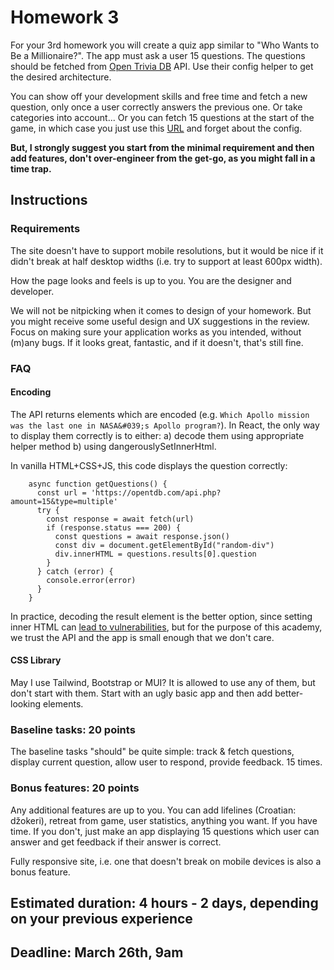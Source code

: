 # Homework 3

For your 3rd homework you will create a quiz app similar to "Who Wants to Be a Millionaire?". The app must ask a user 15 questions. The questions should be fetched from [Open Trivia DB](https://opentdb.com/api.php?amount=15&type=multiple) API. Use their config helper to get the desired architecture.

You can show off your development skills and free time and fetch a new question, only once a user correctly answers the previous one. Or take categories into account... Or you can fetch 15 questions at the start of the game, in which case you just use this [URL](https://opentdb.com/api.php?amount=15) and forget about the config.

**But, I strongly suggest you start from the minimal requirement and then add features, don't over-engineer from the get-go, as you might fall in a time trap.**

## Instructions

### Requirements

The site doesn't have to support mobile resolutions, but it would be nice if it didn't break at half desktop widths (i.e. try to support at least 600px width).

How the page looks and feels is up to you. You are the designer and developer.

We will not be nitpicking when it comes to design of your homework. But you might receive some useful design and UX suggestions in the review. Focus on making sure your application works as you intended, without (m)any bugs. If it looks great, fantastic, and if it doesn't, that's still fine.

### FAQ

#### Encoding

The API returns elements which are encoded (e.g. `Which Apollo mission was the last one in NASA&#039;s Apollo program?`). In React, the only way to display them correctly is to either: a) decode them using appropriate helper method b) using dangerouslySetInnerHtml.

In vanilla HTML+CSS+JS, this code displays the question correctly:

```
    async function getQuestions() {
      const url = 'https://opentdb.com/api.php?amount=15&type=multiple'
      try {
        const response = await fetch(url)
        if (response.status === 200) {
          const questions = await response.json()
          const div = document.getElementById("random-div")
          div.innerHTML = questions.results[0].question
        }
      } catch (error) {
        console.error(error)
      }
    }
```

In practice, decoding the result element is the better option, since setting inner HTML can [lead to vulnerabilities](https://blog.logrocket.com/using-dangerouslysetinnerhtml-react-application/), but for the purpose of this academy, we trust the API and the app is small enough that we don't care.

#### CSS Library

May I use Tailwind, Bootstrap or MUI? It is allowed to use any of them, but don't start with them. Start with an ugly basic app and then add better-looking elements.

### Baseline tasks: 20 points

The baseline tasks "should" be quite simple: track & fetch questions, display current question, allow user to respond, provide feedback. 15 times.

### Bonus features: 20 points

Any additional features are up to you. You can add lifelines (Croatian: džokeri), retreat from game, user statistics, anything you want. If you have time. If you don't, just make an app displaying 15 questions which user can answer and get feedback if their answer is correct.

Fully responsive site, i.e. one that doesn't break on mobile devices is also a bonus feature.

## Estimated duration: 4 hours - 2 days, depending on your previous experience

## Deadline: March 26th, 9am
